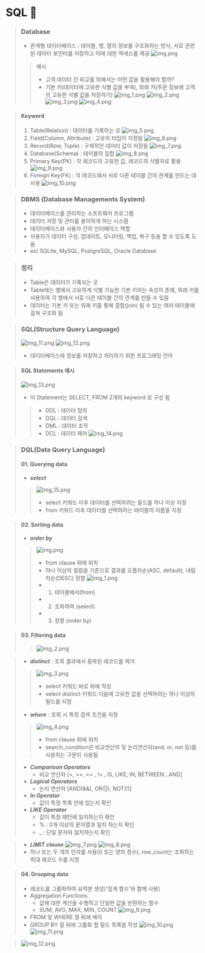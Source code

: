 # SQL 🚀

> ### Database
> - 관게형 데이터베이스 : 테이블, 행, 열의 정보를 구조화하는 방식, 서로 관련된 데이터 포인터를 저장하고 이에 대한 엑세스를 제공
> ![img.png](image/img.png)
>> 예시
>> - 고객 데이터 간 비교를 위해서는 어떤 값을 활용해야 할까? 
>> - 기본 키(데이터에 고유한 식별 값을 부여), 외래 키(주문 정보에 고객의 고유한 식별 값을 저장하기)
>> ![img_1.png](image/img_1.png)
>> ![img_2.png](image/img_2.png)
>> ![img_3.png](image/img_3.png)
>> ![img_4.png](image/img_4.png)

> #### Keyword
> 1. Table(Relation) : 데이터를 기록하는 곳
> ![img_5.png](image/img_5.png)
> 2. Field(Column, Attribute) : 고유의 타입이 지정됨
> ![img_6.png](image/img_6.png)
> 3. Record(Row, Tuple) : 구체적인 데이터 값이 저장됨
> ![img_7.png](image/img_7.png)
> 4. Database(Schema) : 테이블의 집합
> ![img_8.png](image/img_8.png)
> 5. Primary Key(PK) : 각 레코드의 고유한 값, 레코드의 식별자로 활용
> ![img_9.png](image/img_9.png)
> 6. Foreign Key(FK) : 각 레코드에서 서로 다른 테이블 간의 관계를 만드는 데 사용
> ![img_10.png](image/img_10.png)


> ### DBMS (Database Managements System)
> - 데이터베이스를 관리하는 소프트웨어 프로그램
> - 데이터 저장 및 관리를 용이하게 하는 시스템
> - 데이터베이스와 사용자 간의 인터페이스 역할
> - 사용자가 데이터 구성, 업데이트, 모니터링, 백업, 복구 등을 할 수 있도록 도움
> - ex) SQLite, MySQL, PostgreSQL, Oracle Database

> ### 정리
> - Table은 데이터가 기록되는 곳
> - Table에는 행에서 고유하게 식별 가능한 기본 키라는 속성이 존재, 외래 키를 사용하여 각 행에서 서로 다은 테이블 간의 관계를 만들 수 있음
> - 데이터는 기본 키 또는 외래 키를 통해 결합(join) 될 수 있는 여러 테이블에 걸쳐 구조화 됨

> ### SQL(Structure Query Language)
> ![img_11.png](image/img_11.png)
> ![img_12.png](image/img_12.png)
> - 데이터베이스에 정보를 저장하고 처리하기 위한 프로그래밍 언어

> #### SQL Statements 예시
> ![img_13.png](image/img_13.png)
> - 이 Statement는 SELECT, FROM 2개의 keyword 로 구성 됨
>> - DDL : 데이터 정의
>> - DQL : 데이터 검색
>> - DML : 데이터 조작
>> - DCL : 데이터 제어
>> ![img_14.png](image/img_14.png)

> ### DQL(Data Query Language)
> #### 01. Querying data
> - ***select***
>> ![img_15.png](image/img_15.png)
>> - select 키워드 이후 데이터를 선택하려는 필드를 하나 이상 지정
>> - from 키워드 이후 데이터를 선택하려는 테이블의 이름을 지정

> #### 02. Sorting data
> - ***order by***
>> ![img.png](img.png)
>> - from clause 뒤에 위치
>> - 하나 이상의 컬럼을 기준으로 결과를 오름차순(ASC, default), 내림차순(DESC) 정렬
>> ![img_1.png](img_1.png)
>> - 1. 테이블에서(from) 
>> - 2. 조회하여 (select)
>> - 3. 정렬 (order by)

> #### 03. Filtering data
>> ![img_2.png](img_2.png)

> - ***distinct*** : 조회 결과에서 중복된 레코드를 제거
>> ![img_3.png](img_3.png)
>> - select 키워드 바로 뒤에 작성
>> - select distinct 키워드 다음에 고유한 값을 선택하려는 하나 이상의 필드를 지정
> - ***where*** : 조회 시 특정 검색 조건을 지정
>> ![img_4.png](img_4.png)
>> - from clause 뒤에 위치
>> - search_condition은 비교연산자 및 논리연산자(and, or, not 등)를 사용하는 구문이 사용됨
> - ***Comparison Operators***
>   - 비교 연산자 [=, >=, <= , != , IS, LIKE, IN, BETWEEN...AND]
> - ***Logical Operators***
>   - 논리 연산자 [AND(&&), OR(||), NOT(!)]
> - ***In Operator***
>   - 값이 특정 목록 안에 있는지 확인
> - ***LIKE Operator***
>   - 값이 특정 패턴에 일치하는지 확인
>   - % : 0개 이상의 문자열과 일치 하는지 확인
>   - _ : 단일 문자와 일치하는지 확인

> - ***LIMIT clause***
> ![img_7.png](img_7.png)
> ![img_8.png](img_8.png)
> - 하나 또는 두 개의 인자를 사용(0 또는 양의 정수), row_count는 조회하는 최대 레코드 수를 지정

> #### 04. Grouping data
> - 레코드를 그룹화하여 요약본 생성('집계 합수'와 함께 사용)
> - Aggregation Functions
>   - 값에 대한 계산을 수행하고 단일한 값을 반환하는 함수 
>   - SUM, AVG, MAX, MIN, COUNT
> ![img_9.png](img_9.png)
> - FROM 및 WHERE 절 뒤에 배치
> - GROUP BY 절 뒤에 그룹화 할 필드 목록을 작성
> ![img_10.png](img_10.png)
> ![img_11.png](img_11.png)

> ![img_12.png](img_12.png)